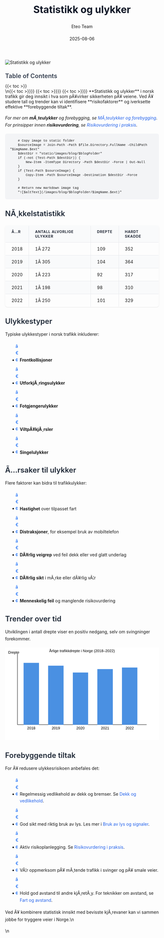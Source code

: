 ﻿---
title: "Statistikk og ulykker"
date: 2025-08-06
draft: false
author: "Eteo Team"
description: "Oversikt over nøkkelstatistikk om trafikkulykker i Norge, inkludert ulykkestyper, årsaker, trender og forebyggende tiltak."
categories: ["Driving Theory"]
tags: ["driving", "theory", "safety"]
featured_image: "/images/blog/statistikk-og-ulykker/statistikk-og-ulykker-image.svg"
---

<style>
/* Base text styling */
.article-content {
  font-family: 'Inter', -apple-system, BlinkMacSystemFont, 'Segoe UI', Roboto, Oxygen, Ubuntu, Cantarell, 'Open Sans', 'Helvetica Neue', sans-serif;
  line-height: 1.6;
  color: #1f2937;
  font-size: 16px;
}

/* Headers */
h1 {
  font-size: 2rem;
  font-weight: 700;
  margin: 2rem 0 1.5rem;
  color: #111827;
}

h2 {
  font-size: 1.5rem;
  font-weight: 600;
  margin: 2rem 0 1rem;
  color: #1f2937;
}

h3 {
  font-size: 1.25rem;
  font-weight: 600;
  margin: 1.5rem 0 0.75rem;
  color: #374151;
}

/* Paragraphs */
p {
  margin: 1rem 0;
  line-height: 1.7;
}

/* Lists */
ul, ol {
  margin: 1rem 0 1rem 1.5rem;
  padding-left: 1rem;
}

li {
  margin-bottom: 0.5rem;
  line-height: 1.6;
  position: relative;
  padding-left: 0.5rem;
}

ul > li::before {
  content: 'â€¢';
  color: #3b82f6;
  font-weight: bold;
  display: inline-block;
  width: 1em;
  margin-left: -1em;
}

/* Links */
a {
  color: #2563eb;
  text-decoration: none;
  transition: color 0.2s ease;
}

a:hover {
  color: #1d4ed8;
  text-decoration: underline;
}

/* Code blocks */
pre, code {
  font-family: 'SFMono-Regular', Consolas, 'Liberation Mono', Menlo, monospace;
  background-color: #f3f4f6;
  border-radius: 0.375rem;
  font-size: 0.875em;
}

pre {
  padding: 1rem;
  overflow-x: auto;
  margin: 1rem 0;
}

code {
  padding: 0.2em 0.4em;
}

/* Blockquotes */
blockquote {
  border-left: 4px solid #e5e7eb;
  margin: 1.5rem 0;
  padding: 0.75rem 1rem 0.75rem 1.5rem;
  background-color: #f9fafb;
  color: #4b5563;
  font-style: italic;
}

/* Tables */
table {
  margin: 1.5rem auto !important;
  border-collapse: collapse !important;
  width: 100% !important;
  max-width: 100%;
  box-shadow: 0 1px 3px rgba(0,0,0,0.1) !important;
  border-radius: 0.5rem !important;
  overflow: hidden !important;
  border: 1px solid #e5e7eb !important;
  display: table !important;
}

th, td {
  padding: 0.75rem 1.25rem !important;
  text-align: left !important;
  border: 1px solid #e5e7eb !important;
  vertical-align: top;
}

th {
  background-color: #f9fafb !important;
  font-weight: 600 !important;
  color: #111827 !important;
  text-transform: uppercase !important;
  font-size: 0.75rem !important;
  letter-spacing: 0.05em !important;
}

tr:nth-child(even) {
  background-color: #f9fafb !important;
}

tr:hover {
  background-color: #f3f4f6 !important;
}

/* Responsive adjustments */
@media (max-width: 768px) {
  .article-content {
    font-size: 15px;
  }
  
  h1 { font-size: 1.75rem; }
  h2 { font-size: 1.375rem; }
  h3 { font-size: 1.125rem; }
  
  table {
    display: block !important;
    overflow-x: auto !important;
    -webkit-overflow-scrolling: touch;
  }
}
</style>


<div class="blog-content">
  <div class="featured-image">
    <img src="/images/blog/statistikk-og-ulykker/statistikk-og-ulykker-image.svg" alt="Statistikk og ulykker" class="img-fluid rounded">
  </div>

  <div class="toc-container mt-4 mb-4">
    <h3>Table of Contents</h3>
    {{< toc >}}
  </div>

  <div class="blog-body">\n{{< toc >}}}}
{{< toc >}}}}
{{< toc >}}}}
**Statistikk og ulykker** i norsk trafikk gir deg innsikt i hva som pÃ¥virker sikkerheten pÃ¥ veiene. Ved Ã¥ studere tall og trender kan vi identifisere **risikofaktorer** og iverksette effektive **forebyggende tiltak**.

*For mer om **mÃ¸teulykker** og forebygging, se [MÃ¸teulykker og forebygging](/blogs/teori/moteulykker-og-forebygging "MÃ¸teulykker og forebygging - Forebygging av frontkollisjoner i trafikken").*
*For prinsipper innen **risikovurdering**, se [Risikovurdering i praksis](/blogs/teori/risikovurdering-i-praksis "Risikovurdering i praksis - Praktisk risikovurdering i trafikken").*


        
        
        # Copy image to static folder
        $sourceImage = Join-Path -Path $file.Directory.FullName -ChildPath "$imgName.$ext"
        $destDir = "static/images/blog/$blogFolder"
        if (-not (Test-Path $destDir)) {
            New-Item -ItemType Directory -Path $destDir -Force | Out-Null
        }
        if (Test-Path $sourceImage) {
            Copy-Item -Path $sourceImage -Destination $destDir -Force
        }
        
        # Return new markdown image tag
        "![$altText](/images/blog/$blogFolder/$imgName.$ext)"
    

## NÃ¸kkelstatistikk

| Ã…r   | Antall alvorlige ulykker | Drepte | Hardt skadde |
|------|---------------------------|--------|--------------|
| 2018 | 1Â 272                     | 109    | 352          |
| 2019 | 1Â 305                     | 104    | 364          |
| 2020 | 1Â 223                     | 92     | 317          |
| 2021 | 1Â 198                     | 98     | 310          |
| 2022 | 1Â 250                     | 101    | 329          |

## Ulykkestyper

Typiske ulykkestyper i norsk trafikk inkluderer:

* **Frontkollisjoner**
* **UtforkjÃ¸ringsulykker**
* **Fotgjengerulykker**
* **ViltpÃ¥kjÃ¸rsler**
* **Singelulykker**

## Ã…rsaker til ulykker

Flere faktorer kan bidra til trafikkulykker:

* **Hastighet** over tilpasset fart
* **Distraksjoner**, for eksempel bruk av mobiltelefon
* **DÃ¥rlig veigrep** ved feil dekk eller ved glatt underlag
* **DÃ¥rlig sikt** i mÃ¸rke eller dÃ¥rlig vÃ¦r
* **Menneskelig feil** og manglende risikovurdering

## Trender over tid

Utviklingen i antall drepte viser en positiv nedgang, selv om svingninger forekommer.

<img src="ulykker-statistikk-graf.svg" alt="Ã…rlige trafikkdrepte i Norge (2018â€“2022)" />

## Forebyggende tiltak

For Ã¥ redusere ulykkesrisikoen anbefales det:

* Regelmessig vedlikehold av dekk og bremser. Se [Dekk og vedlikehold](/blogs/teori/dekk-og-vedlikehold "Dekk og vedlikehold - Tips for sikre dekk").
* God sikt med riktig bruk av lys. Les mer i [Bruk av lys og signaler](/blogs/teori/bruk-av-lys-og-signaler "Bruk av lys og signaler - Loven og god praksis").
* Aktiv risikoplanlegging. Se [Risikovurdering i praksis](/blogs/teori/risikovurdering-i-praksis "Risikovurdering i praksis - Praktisk risikovurdering i trafikken").
* VÃ¦r oppmerksom pÃ¥ mÃ¸tende trafikk i svinger og pÃ¥ smale veier.
* Hold god avstand til andre kjÃ¸retÃ¸y. For teknikker om avstand, se [Fart og avstand](/blogs/teori/fart-og-avstand "Fart og avstand - Komplett guide til hastighet og bremseavstand").

Ved Ã¥ kombinere statistisk innsikt med bevisste kjÃ¸revaner kan vi sammen jobbe for tryggere veier i Norge.\n  </div>\n</div>
